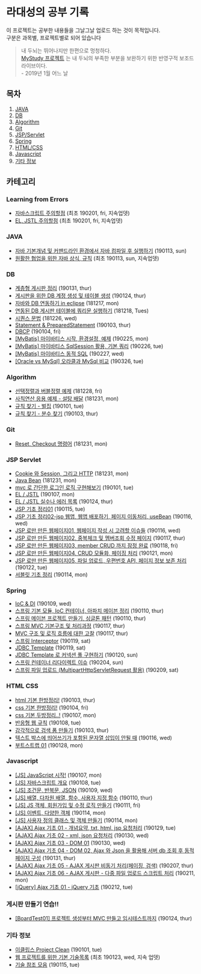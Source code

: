 ﻿# 라대성의 공부 기록

이 프로젝트는 공부한 내용들을 그날그날 업로드 하는 것이 목적입니다.<br>
구분은 과목별, 프로젝트별로 되어 있습니다

> 내 두뇌는 뛰어나지만 한편으로 멍청하다.<br/>[MyStudy 프로젝트](https://github.com/daesungRa/MyStudy) 는 내 두뇌의 부족한 부분을 보완하기 위한 반영구적 보조드라이브이다.<br/> - 2019년 1월 어느 날

## 목차

1. [JAVA](#JAVA)
2. [DB](#DB)
3. [Algorithm](#Algorithm)
4. [Git](#Git)
5. [JSP/Servlet](#JSP-Servlet)
6. [Spring](#Spring)
7. [HTML/CSS](#HTML-CSS)
8. [Javascript](#Javascript)
9. [기타 정보](#기타-정보)

## 카테고리

### Learning from Errors

- [자바스크립트 주의할점](https://github.com/daesungRa/MyStudy/blob/master/LearnFromBugs/JS.md) (최초 190201, fri, 지속업뎃)
- [EL, JSTL 주의할점](https://github.com/daesungRa/MyStudy/blob/master/LearnFromBugs/El_Jstl.md) (최초 190201, fri, 지속업뎃)

### JAVA

- [자바 기본개념 및 커맨드라인 환경에서 자바 컴파일 후 실행하기](https://github.com/daesungRa/MyStudy/blob/master/JAVA/CommandlineCompile.md) (190113, sun)
- [원활한 협업을 위한 자바 상식, 규칙](https://github.com/daesungRa/MyStudy/blob/master/JAVA/JavaCommonSenseForCooperation.md) (최초 190113, sun, 지속업뎃)

### DB

- [계층형 게시판 정리](https://github.com/daesungRa/MyStudy/blob/master/DB/hierarchical.md) (190131, thur)
- [게시판을 위한 DB 계정 생성 및 테이블 생성](https://github.com/daesungRa/MyStudy/blob/master/DB/createUser.md) (190124, thur)
- [자바와 DB 연동하기 in eclipse](https://github.com/daesungRa/MyStudy/blob/master/DB/Connect_with_JAVA%26DB_in_Eclipse.md) (181217, mon)
- [연동된 DB 게시판 테이블에 쿼리문 실행하기](https://github.com/daesungRa/MyStudy/blob/master/DB/Execute_db_query_into_board_tables.md) (181218, Tues)
- [시퀀스 문법](https://github.com/daesungRa/MyStudy/blob/master/DB/Sequence_syntax.md) (181226, wed)
- [Statement & PreparedStatement](https://github.com/daesungRa/MyStudy/blob/master/DB/Statement&PreparedStatement.md) (190103, thur)
- [DBCP](https://github.com/daesungRa/MyStudy/blob/master/DB/DBCP.md) (190104, fri)
- [[MyBatis] 마이바티스 시작, 환경설정, 예제](https://github.com/daesungRa/MyStudy/blob/master/DB/mybatis01.md) (190225, mon)
- [[MyBatis] 마이바티스 SqlSession 활용, 기본 쿼리](https://github.com/daesungRa/MyStudy/blob/master/DB/mybatis02.md) (190226, tue)
- [[MyBatis] 마이바티스 동적 SQL](https://github.com/daesungRa/MyStudy/blob/master/DB/mybatis03.md) (190227, wed)
- [[Oracle vs MySql] 오라클과 MySql 비교](https://github.com/daesungRa/MyStudy/blob/master/DB/diffOracleMySql.md) (190326, tue)

### Algorithm

- [선택정렬과 버블정렬 예제](https://github.com/daesungRa/MyStudy/blob/master/Algorithm/SelectionSort.md) (181228, fri)
- [사칙연산 응용 예제 - 설탕 배달](https://github.com/daesungRa/MyStudy/blob/master/Algorithm/DeliverSugar.md) (181231, mon)
- [규칙 찾기 - 벌집](https://github.com/daesungRa/MyStudy/blob/master/Algorithm/BeeHouse.md) (190101, tue)
- [규칙 찾기 - 분수 찾기](https://github.com/daesungRa/MyStudy/blob/master/Algorithm/FindFraction.md) (190103, thur)

### Git

- [Reset, Checkout 명령어](https://github.com/daesungRa/MyStudy/blob/master/GitStudy/CompareResetCheckout.md) (181231, mon)

### JSP Servlet

- [Cookie 와 Session, 그리고 HTTP](https://github.com/daesungRa/MyStudy/blob/master/JSP_Servlet/CookieAndSession.md) (181231, mon)
- [Java Bean](https://github.com/daesungRa/MyStudy/blob/master/JSP_Servlet/JavaBean.md) (181231, mon)
- [mvc 로 간단한 로그인 로직 구현해보기](https://github.com/daesungRa/MyStudy/blob/master/JSP_Servlet/Login_DBConnection.md) (190101, tue)
- [EL / JSTL](https://github.com/daesungRa/MyStudy/blob/master/JSP_Servlet/EL%26JSTL.md) (190107, mon)
- [EL / JSTL 실수나 에러 목록](https://github.com/daesungRa/MyStudy/blob/master/JSP_Servlet/JSP_EL_JSTL_Caution.md) (190124, thur)
- [JSP 기초 정리01](https://github.com/daesungRa/MyStudy/blob/master/JSP_Servlet/JSPBasic01.md) (190115, tue)
- [JSP 기초 정리02-jsp 웹앱, 웹앱 배포하기, 페이지 이동처리, useBean](https://github.com/daesungRa/MyStudy/blob/master/JSP_Servlet/JSPBasic02.md) (190116, wed)
- [JSP 로만 만든 웹페이지01, 웹페이지 작성 시 고려할 이슈들](https://github.com/daesungRa/MyStudy/blob/master/JSP_Servlet/JSPPageEx.md) (190116, wed)
- [JSP 로만 만든 웹페이지02, 중복체크 및 멤버조회 수정 페이지](https://github.com/daesungRa/MyStudy/blob/master/JSP_Servlet/JSPPageEx02.md) (190117, thur)
- [JSP 로만 만든 웹페이지03, member CRUD 까지 잠정 완료](https://github.com/daesungRa/MyStudy/blob/master/JSP_Servlet/JSPPageEx03.md) (190118, fri)
- [JSP 로만 만든 웹페이지04, CRUD 모듈화, 페이징 처리](https://github.com/daesungRa/MyStudy/blob/master/JSP_Servlet/JSPPageEx04.md) (190121, mon)
- [JSP 로만 만든 웹페이지05, 파일 업로드, 우편번호 API, 페이지 정보 보존 처리](https://github.com/daesungRa/MyStudy/blob/master/JSP_Servlet/JPSboard_fileUpload.md) (190122, tue)
- [서블릿 기초 정리](https://github.com/daesungRa/MyStudy/blob/master/JSP_Servlet/ServletBasic.md) (190114, mon)

### Spring

- [IoC & DI](https://github.com/daesungRa/MyStudy/blob/master/Spring/SpringBegin.md) (190109, wed)
- [스프링 기본 모듈, IoC 컨테이너, 아파치 메이븐 정리](https://github.com/daesungRa/MyStudy/blob/master/Spring/SpringModuleAndIoCContainerAndMaven.md) (190110, thur)
- [스프링 메이븐 프로젝트 만들기, 싱글톤 패턴](https://github.com/daesungRa/MyStudy/blob/master/Spring/FirstProject.md) (190110, thur)
- [스프링 MVC 기본구조 및 처리과정](https://github.com/daesungRa/MyStudy/blob/master/Spring/SpringMVCStructure.md) (190117, thur)
- [MVC 구조 및 로직 흐름에 대한 고찰](https://github.com/daesungRa/MyStudy/blob/master/Spring/ThinkingMVC.md) (190117, thur)
- [스프링 Interceptor](https://github.com/daesungRa/MyStudy/blob/master/Spring/Interceptor.md) (190119, sat)
- [JDBC Template](https://github.com/daesungRa/MyStudy/blob/master/Spring/JDBCTemplate.md) (190119, sat)
- [JDBC Template 로 커넥션 풀 구현하기](https://github.com/daesungRa/MyStudy/blob/master/Spring/JDBC_ConnectionPool.md) (190120, sun)
- [스프링 컨테이너 리다이렉트 이슈](https://github.com/daesungRa/MyStudy/blob/master/Spring/issue_redirect.md) (190204, sun)
- [스프링 파일 업로드 (MultipartHttpServletRequest 활용)](https://github.com/daesungRa/MyStudy/blob/master/Spring/spring_fileupload.md) (190209, sat)

### HTML CSS

- [html 기본 한방정리!](https://github.com/daesungRa/MyStudy/blob/master/HTML,CSS/htmlBasic.md) (190103, thur)
- [css 기본 한방정리!](https://github.com/daesungRa/MyStudy/blob/master/HTML,CSS/cssBasic.md) (190104, fri)
- [css 기본 두방정리..!](https://github.com/daesungRa/MyStudy/blob/master/HTML,CSS/cssBasic02.md) (190107, mon)
- [반응형 웹 규칙](https://github.com/daesungRa/MyStudy/blob/master/HTML,CSS/responsiveWeb.md) (190108, tue)
- [감각적으로 검색 폼 만들기](https://github.com/daesungRa/MyStudy/blob/master/HTML%2CCSS/sensuousSearchBar.md) (190103, thur)
- [텍스트 박스에 띄어쓰기가 포함된 문자열 삽입이 안될 때](https://github.com/daesungRa/MyStudy/blob/master/HTML%2CCSS/cannotInputEscapeInTextTag.md) (190116, wed)
- [부트스트랩 01](https://github.com/daesungRa/MyStudy/blob/master/HTML%2CCSS/bootstrap01.md) (190128, mon)

### Javascript

- [[JS] JavaScript 시작!](https://github.com/daesungRa/MyStudy/blob/master/Javascript/Javascript_Summary.md) (190107, mon)
- [[JS] 자바스크립트 개요](https://github.com/daesungRa/MyStudy/blob/master/Javascript/JS_basic.md) (190108, tue)
- [[JS] 조건문, 반복문, JSON](https://github.com/daesungRa/MyStudy/blob/master/Javascript/IfSwitchForJSON.md) (190109, wed)
- [[JS] 배열, 다차원 배열, 함수, 사용자 지정 함수](https://github.com/daesungRa/MyStudy/blob/master/Javascript/ArrayFunction.md) (190110, thur)
- [[JS] JS 객체, 회원가입 및 수정 로직 만들기](https://github.com/daesungRa/MyStudy/blob/master/Javascript/ObjectAndMakeInsertLogic.md) (190111, fri)
- [[JS] 이벤트, 다양한 객체](https://github.com/daesungRa/MyStudy/blob/master/Javascript/Event.md) (190114, mon)
- [[JS] 사용자 정의 클래스 및 객체 만들기](https://github.com/daesungRa/MyStudy/blob/master/Javascript/CreateUserObject.md) (190114, mon)
- [[AJAX] Ajax 기초 01 - 개념요약, txt, html, jsp 요청처리](https://github.com/daesungRa/MyStudy/blob/master/Javascript/Ajax01.md) (190129, tue)
- [[AJAX] Ajax 기초 02 - xml, json 요청처리](https://github.com/daesungRa/MyStudy/blob/master/Javascript/Ajax02.md) (190130, wed)
- [[AJAX] Ajax 기초 03 - DOM 01](https://github.com/daesungRa/MyStudy/blob/master/Javascript/Ajax03.md) (190130, wed)
- [[AJAX] Ajax 기초 04 - DOM 02, Ajax 와 Json 을 활용해 서버 db 조회 후 동적 페이지 구성](https://github.com/daesungRa/MyStudy/blob/master/Javascript/Ajax04.md) (190131, thur)
- [[AJAX] Ajax 기초 05 - AJAX 게시판 비동기 처리(페이징, 검색)](https://github.com/daesungRa/MyStudy/blob/master/Javascript/Ajax05AjaxBoard.md) (190207, thur)
- [[AJAX] Ajax 기초 06 - AJAX 게시판 - 다중 파일 업로드 스크립트 처리](https://github.com/daesungRa/MyStudy/blob/master/Javascript/Ajax05AjaxBoard_multiFileUpload.md) (190211, mon)
- [[jQuery] Ajax 기초 01 - jQuery 기초](https://github.com/daesungRa/MyStudy/blob/master/Javascript/jQuery01.md) (190212, tue)

### 게시판 만들기 연습!!

- [[BoardTest01] 프로젝트 생성부터 MVC 만들고 임시테스트까지](https://github.com/daesungRa/MyStudy/blob/master/SpringPractice/[springmvc-BoardTest01]init_to_testLogic.md) (190124, thur)

### 기타 정보

- [이클립스 Project Clean](https://github.com/daesungRa/MyStudy/blob/master/etc/ProjectClean.md) (190101, tue)
- [웹 프로젝트를 위한 기본 기술목록](https://github.com/daesungRa/MyStudy/blob/master/etc/BasicTechStackForWeb.md) (최초 190123, wed, 지속 업뎃)
- [기술 참조 모음](https://github.com/daesungRa/MyStudy/blob/master/etc/Reference.md) (190115, tue)

